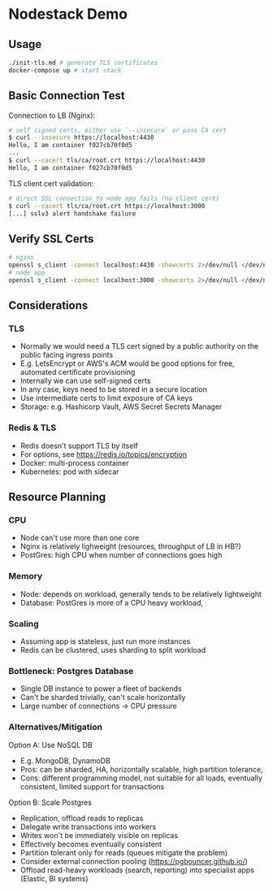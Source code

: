 # Nodestack Demo

## Usage

```sh
./init-tls.md # generate TLS certificates
docker-compose up # start stack
```

## Basic Connection Test

Connection to LB (Nginx):

```sh
# self signed certs, either use `--insecure` or pass CA cert
$ curl --insecure https://localhost:4430
Hello, I am container f027cb70f0d5
...
$ curl --cacert tls/ca/root.crt https://localhost:4430
Hello, I am container f027cb70f0d5
```

TLS client cert validation:

```sh
# direct SSL connection to node app fails (no client cert)
$ curl --cacert tls/ca/root.crt https://localhost:3000
[...] sslv3 alert handshake failure
```

## Verify SSL Certs

```sh
# nginx 
openssl s_client -connect localhost:4430 -showcerts 2>/dev/null </dev/null | openssl x509 -noout -text
# node app
openssl s_client -connect localhost:3000 -showcerts 2>/dev/null </dev/null | openssl x509 -noout -text
```

## Considerations

### TLS

- Normally we would need a TLS cert signed by a public authority on the public facing ingress points
- E.g. LetsEncrypt or AWS's ACM would be good options for free, automated certificate provisioning
- Internally we can use self-signed certs
- In any case, keys need to be stored in a secure location
- Use intermediate certs to limit exposure of CA keys
- Storage: e.g. Hashicorp Vault, AWS Secret Secrets Manager

### Redis & TLS

- Redis doesn't support TLS by itself
- For options, see https://redis.io/topics/encryption
- Docker: multi-process container
- Kubernetes: pod with sidecar

## Resource Planning

### CPU

- Node can't use more than one core
- Nginx is relatively lighweight (resources, throughput of LB in HB?)
- PostGres: high CPU when number of connections goes high

### Memory

- Node: depends on workload, generally tends to be relatively lightweight
- Database: PostGres is more of a CPU heavy workload, 

### Scaling

- Assuming app is stateless, just run more instances
- Redis can be clustered, uses sharding to split workload

### Bottleneck: Postgres Database

- Single DB instance to power a fleet of backends
- Can't be sharded trivially, can't scale horizontally
- Large number of connections -> CPU pressure

### Alternatives/Mitigation

Option A: Use NoSQL DB

- E.g. MongoDB, DynamoDB
- Pros: can be sharded, HA, horizontally scalable, high partition tolerance, 
- Cons: different programming model, not suitable for all loads, eventually consistent, limited support for transactions

Option B: Scale Postgres

- Replication, offload reads to replicas
- Delegate write transactions into workers
- Writes won't be immediately visible on replicas
- Effectively becomes eventually consistent
- Partition tolerant only for reads (queues mitigate the problem)
- Consider external connection pooling (https://pgbouncer.github.io/)
- Offload read-heavy workloads (search, reporting) into specialist apps (Elastic, BI systems)
